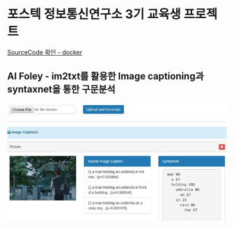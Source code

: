 # 포스텍 정보통신연구소 3기 교육생 프로젝트

[SourceCode 확인 - docker ](https://hub.docker.com/r/yahwang/foley/)

## AI Foley - im2txt를 활용한 Image captioning과 syntaxnet을 통한 구문분석

<img src="./img/foley_django.jpg" width="700px" alt="foley_django">
